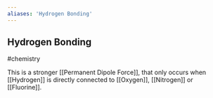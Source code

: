 ```yaml
---
aliases: 'Hydrogen Bonding'
---
```

## Hydrogen Bonding
#chemistry 

This is a stronger [[Permanent Dipole Force]], that only occurs when [[Hydrogen]] is directly connected to [[Oxygen]], [[Nitrogen]] or [[Fluorine]].

